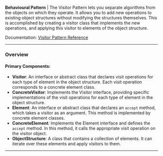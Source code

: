 **Behavioural Pattern** | The Visitor Pattern lets you separate algorithms from the objects on which they operate. It allows you to add new operations to existing object structures without modifying the structures themselves. This is accomplished by creating a visitor class that implements the new operations, and applying this visitor to elements of the object structure.

Documentation: [Visitor Pattern Reference](https://refactoring.guru/design-patterns/visitor)
___
### Overview
#### Primary Components:
- **Visitor**: An interface or abstract class that declares visit operations for each type of element in the object structure. Each visit operation corresponds to a concrete element class.
- **ConcreteVisitor**: Implements the Visitor interface, providing specific implementations of the visit operations for each type of element in the object structure.
- **Element**: An interface or abstract class that declares an `accept` method, which takes a visitor as an argument. This method is implemented by concrete element classes.
- **ConcreteElement**: Implements the Element interface and defines the `accept` method. In this method, it calls the appropriate visit operation on the visitor object.
- **ObjectStructure**: A class that contains a collection of elements. It can iterate over these elements and apply visitors to them.

___